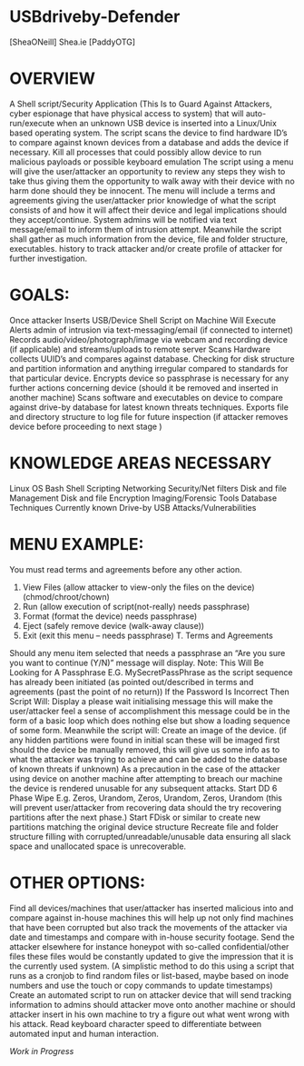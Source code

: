 # USBdriveby-Defender
[SheaONeill] Shea.ie [PaddyOTG] 

# OVERVIEW

A Shell script/Security Application (This Is to Guard Against Attackers, cyber espionage that have physical access to system) that will auto-run/execute when an unknown USB device is inserted into a Linux/Unix based operating system. The script scans the device to find hardware ID’s to compare against known devices from a database and adds the device if necessary. Kill all processes that could possibly allow device to run malicious payloads or possible keyboard emulation  The script using a menu will give the user/attacker an opportunity to review any steps they wish to take thus giving them the opportunity to walk away with their device with no harm done should they be innocent. The menu will include a terms and agreements giving the user/attacker prior knowledge of what the script consists of and how it will affect their device and legal implications should they accept/continue. System admins will be notified via text message/email to inform them of intrusion attempt. Meanwhile the script shall gather as much information from the device, file and folder structure, executables. history to track attacker and/or create profile of attacker  for further investigation. 

# GOALS:

Once attacker Inserts USB/Device 
Shell Script on Machine Will Execute
Alerts admin of intrusion via text-messaging/email (if connected to internet)
Records audio/video/photograph/image via webcam and recording device (if applicable) and streams/uploads to remote server
Scans Hardware collects UUID’s and compares against database. Checking for disk structure and partition information and anything irregular compared to standards for that particular device.
Encrypts device so passphrase is necessary for any further actions concerning device (should it be removed and inserted in another machine) 
Scans software and executables on device to compare against drive-by database for latest known threats techniques.
Exports file and directory structure to log file for future inspection (if attacker removes device before proceeding to next stage )

# KNOWLEDGE AREAS NECESSARY

Linux OS
Bash Shell Scripting
Networking Security/Net filters
Disk and file Management
Disk and file Encryption
Imaging/Forensic Tools
Database Techniques
Currently known Drive-by USB Attacks/Vulnerabilities 

# MENU EXAMPLE:

You must read terms and agreements before any other action.
1. View Files (allow attacker to view-only the files on the device) (chmod/chroot/chown)
2. Run (allow execution of script(not-really) needs passphrase)
2. Format (format the device) needs passphrase)
3. Eject (safely remove device (walk-away clause))
3. Exit (exit this menu – needs passphrase)
T. Terms and Agreements

Should any menu item selected that needs a passphrase an “Are you sure you want to continue (Y/N)” message will display.  Note: This Will Be Looking for A Passphrase E.G. MySecretPassPhrase as the script sequence has already been initiated (as pointed out/described in terms and agreements (past the point of no return))
If the Password Is Incorrect Then Script Will:
Display a please wait initialising message this will make the user/attacker feel a sense of accomplishment this message could be in the form of a basic loop which does nothing else but show a loading sequence of some form.
Meanwhile the script will: 
Create an image of the device. (if any hidden partitions were found in initial scan these will be imaged first should the device be manually removed, this will give us some info as to what the attacker was trying to achieve and can be added to the database of known threats if unknown)
As a precaution in the case of the attacker using device on another machine after attempting to breach our machine the device is rendered unusable for any subsequent attacks. 
Start DD 6 Phase Wipe E.g. Zeros, Urandom, Zeros, Urandom, Zeros, Urandom (this will prevent user/attacker from recovering data should the try recovering partitions after the next phase.)
Start FDisk or similar  to create new partitions matching the original device structure 
Recreate file and folder structure filling with corrupted/unreadable/unusable data ensuring all slack space and unallocated space is unrecoverable. 


# OTHER OPTIONS:

Find all devices/machines that user/attacker has inserted malicious into and compare against in-house machines this will help up not only find machines that have been corrupted but also track the movements of the attacker via date and timestamps and compare with in-house security footage.
Send the attacker elsewhere for instance honeypot with so-called confidential/other files these files would be constantly updated to give the impression that it is the currently used system. (A simplistic method to do this using a script that runs as a cronjob to find random files or list-based, maybe based on inode numbers and use the touch or copy commands to update timestamps)
Create an automated script to run on attacker device that will send tracking information to admins should attacker move onto another machine or should attacker insert in his own machine to try a figure out what went wrong with his attack.
Read keyboard character speed to differentiate between automated input  and human interaction.   


*Work in Progress*
